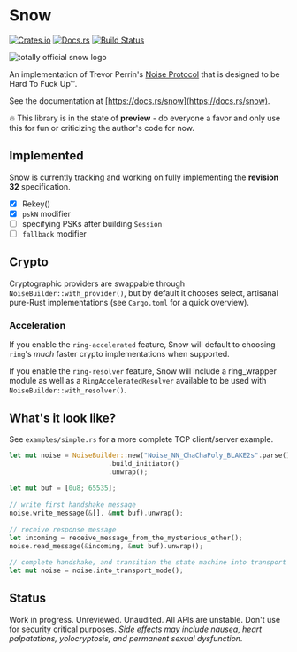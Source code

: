 # Snow

[![Crates.io](https://img.shields.io/crates/v/snow.svg)](https://crates.io/crates/snow)
[![Docs.rs](https://docs.rs/snow/badge.svg)](https://docs.rs/snow)
[![Build Status](https://travis-ci.org/mcginty/snow.svg?branch=master)](https://travis-ci.org/mcginty/snow)

![totally official snow logo](http://i.imgur.com/XVakFvn.jpg)

An implementation of Trevor Perrin's [Noise Protocol](https://noiseprotocol.org/) that is designed to be
Hard To Fuck Up™.

See the documentation at [https://docs.rs/snow](https://docs.rs/snow).

🔥 This library is in the state of **preview** - do everyone a favor and only use this for fun or criticizing the author's code for now.

## Implemented

Snow is currently tracking and working on fully implementing the **revision 32** specification.

- [x] Rekey()
- [x] `pskN` modifier
- [ ] specifying PSKs after building `Session`
- [ ] `fallback` modifier

## Crypto
Cryptographic providers are swappable through `NoiseBuilder::with_provider()`, but by default it chooses select, artisanal
pure-Rust implementations (see `Cargo.toml` for a quick overview).

### Acceleration

If you enable the `ring-accelerated` feature, Snow will default to choosing `ring`'s *much* faster crypto implementations when supported.

If you enable the `ring-resolver` feature, Snow will include a ring_wrapper module as well as a `RingAcceleratedResolver` available to be used with `NoiseBuilder::with_resolver()`.

## What's it look like?
See `examples/simple.rs` for a more complete TCP client/server example.

```rust
let mut noise = NoiseBuilder::new("Noise_NN_ChaChaPoly_BLAKE2s".parse().unwrap())
                         .build_initiator()
                         .unwrap();
 
let mut buf = [0u8; 65535];
 
// write first handshake message
noise.write_message(&[], &mut buf).unwrap();
 
// receive response message
let incoming = receive_message_from_the_mysterious_ether();
noise.read_message(&incoming, &mut buf).unwrap();
 
// complete handshake, and transition the state machine into transport mode
let mut noise = noise.into_transport_mode();
```

## Status

Work in progress. Unreviewed. Unaudited. All APIs are unstable. Don't use for security critical purposes. *Side effects may include nausea, heart palpatations, yolocryptosis, and permanent sexual dysfunction.*
